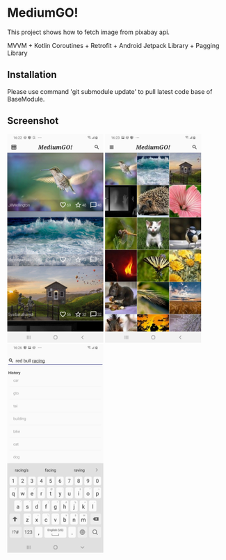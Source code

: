 
# MediumGO!
This project shows how to fetch image from pixabay api.

MVVM + Kotlin Coroutines + Retrofit + Android Jetpack Library + Pagging Library

## Installation
Please use command 'git submodule update' to pull latest code base of BaseModule.

## Screenshot
<img src="https://github.com/jack21024/just4image/blob/master/mediumgo_list.jpg" height="480"> <img src="https://github.com/jack21024/just4image/blob/master/mediumgo_grid.jpg" height="480"> <img src="https://github.com/jack21024/just4image/blob/master/mediumgo_search.jpg" height="480">


